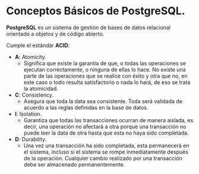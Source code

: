# Conceptos Básicos de PostgreSQL.

__PostgreSQL__ es un sistema de gestión de bases de datos relacional orientado a objetos y de código abierto. 

Cumple el estándar __ACID__:

- __A__: Atomicity.
  - Significa que existe la garantía de que, o todas las operaciones se ejecutan correctamente, o ninguna de ellas lo hace. No existe una parte de las operaciones que se realice con éxito y otra que no, en este caso o todo resulta satisfactorio o nada lo hará, de eso se trata la atomicidad. 
- __C__: Consistency.
  - Asegura que toda la data sea consistente. Toda será validada de acuerdo a las reglas definidas en la base de datos.
- __I__: Isolation.
  - Garantiza que todas las transacciones ocurran de manera aislada, es decir, una operación no afectará a otra porque una transacción no puede leer la data de otra hasta que esta no haya sido completada.
- __D__: Durability.
  - Una vez una transacción ha sido completada, esta permanecerá en el sistema, incluso si el sistema se rompe inmediatamente después de la operación. Cualquier cambio realizado por una transacción debe ser almacenado permanentemente. 

